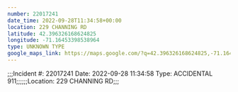 ```yaml
---
number: 22017241
date_time: 2022-09-28T11:34:58+00:00
location: 229 CHANNING RD
latitude: 42.396326168624825
longitude: -71.16453398538964
type: UNKNOWN TYPE
google_maps_link: https://maps.google.com/?q=42.396326168624825,-71.16453398538964
---
```


;;;Incident #: 22017241  Date: 2022-09-28 11:34:58   Type: ACCIDENTAL 911;;;;;;Location: 229 CHANNING RD;;;
